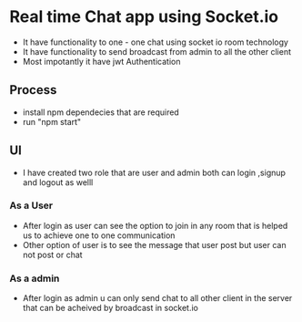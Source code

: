 
# Real time Chat app using Socket.io

 - It have functionality to one - one chat using socket io room technology
 - It have functionality to send broadcast from admin to all the other client
 - Most impotantly it have jwt Authentication

## Process
- install npm dependecies that are required
- run "npm start"

## UI
 -  I have created two role that are user and admin both can login ,signup and logout as welll
 ### As a User 
 - After login as user can see the option to join in any room that is helped us to achieve one to one communication
 - Other option of user is to see the message that user post but user can not post or chat
### As a  admin
 - After login as admin u can only send chat to all other client in the server that can be acheived by broadcast in socket.io 